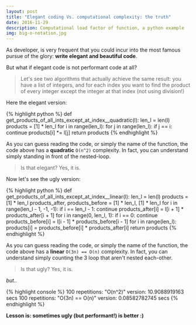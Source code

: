 ```yaml
---
layout: post
title: "Elegant coding Vs. computational complexity: the truth"
date: 2016-11-29
description: Computational load factor of function, a python example
img: big-o-notation.jpg
---
```

As developer, is very frequent that you could incur into the most 
famous pursue of the glory: **write elegant and beautiful code**.

But what if elegant code is not performant code at all?

> Let's see two algorithms that actually achieve the same result: 
>you have a list of integers, and for each index you want to find 
>the product of  every integer except the integer at that index 
>(not using division!)

Here the elegant version:

{% highlight python %}
def get_products_of_all_ints_except_at_index__quadratic(l):
    len_l = len(l)
    products = [1] * len_l
    for i in range(len_l):
        for j in range(len_l):
            if j == i:
                continue
            products[i] *= l[j]
    return products
{% endhighlight %}

As you can guess reading the code, or simply the name of the function, the code above 
has a **quadratic** `O(n^2)` complexity. 
In fact, you can understand simply standing in front of the nested-loop.

> Is that elegant? Yes, it is.

Now let's see the ugly version:

{% highlight python %}
def get_products_of_all_ints_except_at_index__linear(l):
    len_l = len(l)
    products = [1] * len_l
    products_after, products_before = [1] * len_l, [1] * len_l
    for i in range(len_l - 1, -1, -1):
        if i == len_l - 1:
            continue
        products_after[i] = l[i + 1] * products_after[i + 1]
    for i in range(0, len_l, 1):
        if i == 0:
            continue
        products_before[i] = l[i - 1] * products_before[i - 1]
    for i in range(len_l):
        products[i] = products_before[i] * products_after[i]
    return products
{% endhighlight %}

As you can guess reading the code, or simply the name of the function, 
the code above has a **linear** `O(3n) == O(n)` complexity. 
In fact, you can understand simply counting the 3 loop that aren't nested each-other.

> Is that ugly? Yes, it is.

_but.._

{% highlight console %}
100 repetitions: "O(n^2)" version: 10.9088919163 secs
100 repetitions: "O(3n) == O(n)" version: 0.08582782745 secs
{% endhighlight %}

**Lesson is: sometimes ugly (but performant!) is better :)**
